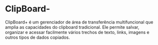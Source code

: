 # ClipBoard-
ClipBoard+ é um gerenciador de área de transferência multifuncional que amplia as capacidades do clipboard tradicional. Ele permite salvar, organizar e acessar facilmente vários trechos de texto, links, imagens e outros tipos de dados copiados.

